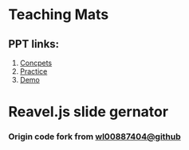 # Teaching Mats

## PPT links:
1. [Concpets](slides.csie.io/concepts) 
1. [Practice]()
1. [Demo]()  
   

   
    
# Reavel.js slide gernator
### Origin code fork from [wl00887404@github](wl00887404.github.io)